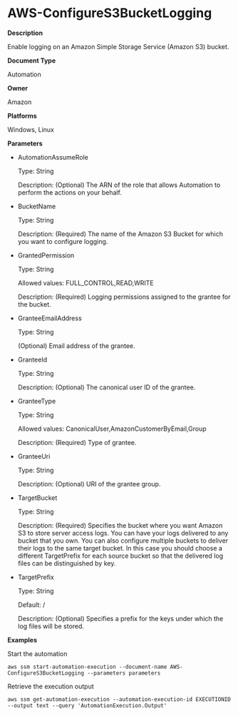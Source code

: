 # AWS\-ConfigureS3BucketLogging<a name="automation-aws-configures3bucketlogging"></a>

**Description**

Enable logging on an Amazon Simple Storage Service \(Amazon S3\) bucket\.

**Document Type**

Automation

**Owner**

Amazon

**Platforms**

Windows, Linux

**Parameters**
+ AutomationAssumeRole

  Type: String

  Description: \(Optional\) The ARN of the role that allows Automation to perform the actions on your behalf\.
+ BucketName

  Type: String

  Description: \(Required\) The name of the Amazon S3 Bucket for which you want to configure logging\.
+ GrantedPermission

  Type: String

  Allowed values: FULL\_CONTROL,READ,WRITE

  Description: \(Required\) Logging permissions assigned to the grantee for the bucket\.
+ GranteeEmailAddress

  Type: String

  \(Optional\) Email address of the grantee\.
+ GranteeId

  Type: String

  Description: \(Optional\) The canonical user ID of the grantee\.
+ GranteeType

  Type: String

  Allowed values: CanonicalUser,AmazonCustomerByEmail,Group

  Description: \(Required\) Type of grantee\.
+ GranteeUri

  Type: String

  Description: \(Optional\) URI of the grantee group\.
+ TargetBucket

  Type: String

  Description: \(Required\) Specifies the bucket where you want Amazon S3 to store server access logs\. You can have your logs delivered to any bucket that you own\. You can also configure multiple buckets to deliver their logs to the same target bucket\. In this case you should choose a different TargetPrefix for each source bucket so that the delivered log files can be distinguished by key\.
+ TargetPrefix

  Type: String

  Default: /

  Description: \(Optional\) Specifies a prefix for the keys under which the log files will be stored\.

**Examples**

Start the automation

```
aws ssm start-automation-execution --document-name AWS-ConfigureS3BucketLogging --parameters parameters
```

Retrieve the execution output

```
aws ssm get-automation-execution --automation-execution-id EXECUTIONID --output text --query 'AutomationExecution.Output'
```